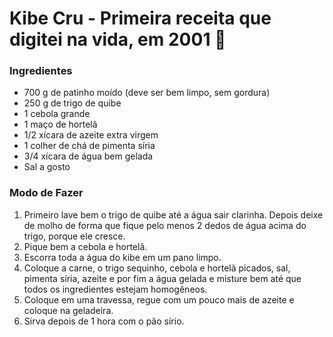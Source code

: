 # Kibe Cru - Primeira receita que digitei na vida, em 2001 :older_man:

### Ingredientes

- 700 g de patinho moído (deve ser bem limpo, sem gordura)
- 250 g de trigo de quibe
- 1 cebola grande
- 1 maço de hortelã
- 1/2 xícara de azeite extra virgem
- 1 colher de chá de pimenta síria
- 3/4 xícara de água bem gelada
- Sal a gosto

### Modo de Fazer

1. Primeiro lave bem o trigo de quibe até a água sair clarinha. Depois deixe de molho de forma que fique pelo menos 2 dedos de água acima do trigo, porque ele cresce.
2. Pique bem a cebola e hortelã.
3. Escorra toda a água do kibe em um pano limpo.
4. Coloque a carne, o trigo sequinho, cebola e hortelã picados, sal, pimenta síria, azeite e por fim a água gelada e misture bem até que todos os ingredientes estejam homogêneos.
5. Coloque em uma travessa, regue com um pouco mais de azeite e coloque na geladeira.
6. Sirva depois de 1 hora com o pão sírio.
